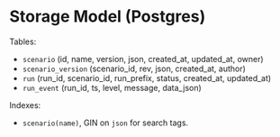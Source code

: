 
# Storage Model (Postgres)

Tables:
- `scenario` (id, name, version, json, created_at, updated_at, owner)
- `scenario_version` (scenario_id, rev, json, created_at, author)
- `run` (run_id, scenario_id, run_prefix, status, created_at, updated_at)
- `run_event` (run_id, ts, level, message, data_json)

Indexes:
- `scenario(name)`, GIN on `json` for search tags.
